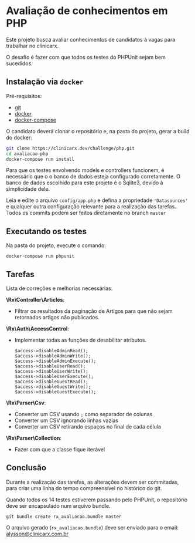 # Avaliação de conhecimentos em PHP

Este projeto busca avaliar conhecimentos de candidatos à vagas para trabalhar no
clinicarx.

O desafio é fazer com que todos os testes do PHPUnit sejam bem sucedidos.

## Instalação via `docker`

Pré-requisitos:

* [git](https://git-scm.com/)
* [docker](https://docs.docker.com/install/#server)
* [docker-compose](https://docs.docker.com/compose/install/)

O candidato deverá clonar o repositório e, na pasta do projeto, gerar a build do docker:

```bash
git clone https://clinicarx.dev/challenge/php.git
cd avaliacao-php
docker-compose run install
```

Para que os testes envolvendo models e controllers funcionem, é necessário que o
o banco de dados esteja configurado corretamente. O banco de dados escolhido 
para este projeto é o Sqlite3, devido à simplicidade dele.

Leia e edite o arquivo `config/app.php` e defina a propriedade `'Datasources'` 
e qualquer outra configuração relevante para a realização das tarefas.  
Todos os commits podem ser feitos diretamente no branch `master`

## Executando os testes

Na pasta do projeto, execute o comando:

```
docker-compose run phpunit
```

## Tarefas

Lista de correções e melhorias necessárias.

**\Rx\Controller\Articles**:

- Filtrar os resultados da paginação de Artigos para que não sejam retornados 
artigos não publicados.


**\Rx\Auth\AccessControl**:

- Implementar todas as funções de desabilitar atributos.

      $access->disableAdminRead();
      $access->disableAdminWrite();
      $access->disableAdminExecute();
      $access->disableUserRead();
      $access->disableUserWrite();
      $access->disableUserExecute();
      $access->disableGuestRead();
      $access->disableGuestWrite();
      $access->disableGuestExecute();

**\Rx\Parser\Csv**:  

- Converter um CSV usando `;` como separador de colunas
- Converter um CSV ignorando linhas vazias
- Converter um CSV retirando espaços no final de cada célula


**\Rx\Parser\Collection**:  

- Fazer com que a classe fique iterável

## Conclusão

Durante a realização das tarefas, as alterações devem ser commitadas, para criar
uma linha do tempo compreensível no histórico do git.

Quando todos os 14 testes estiverem passando pelo PHPUnit, o repositório deve
ser encapsulado num arquivo bundle.

```
git bundle create rx_avaliacao.bundle master
```

O arquivo gerado (`rx_avaliacao.bundle`) deve ser enviado para o email: 
[alysson@clinicarx.com.br](mailto:alysson@clinicarx.com.br)
